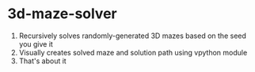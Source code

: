 # 3d-maze-solver
1) Recursively solves randomly-generated 3D mazes based on the seed you give it
2) Visually creates solved maze and solution path using vpython module
3) That's about it
